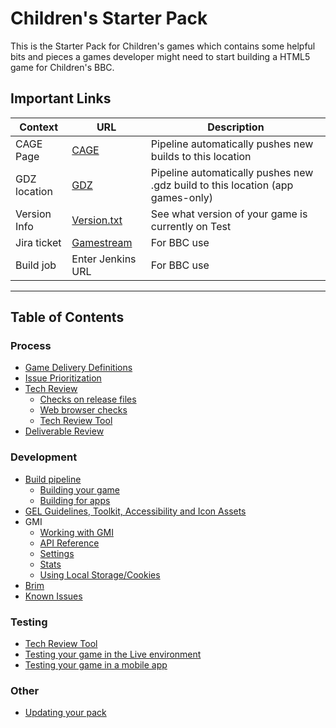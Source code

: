 # Children's Starter Pack

This is the Starter Pack for Children's games which contains some helpful bits
and pieces a games developer might need to start building a HTML5 game for
Children's BBC.

## Important Links

| Context | URL | Description |
|---------|-----|-------------|
| CAGE Page | [CAGE](https://www.bbc.co.uk/cbbc/embed/game/*gid*) | Pipeline automatically pushes new builds to this location |
| GDZ location | [GDZ](https://childrens-data-public-live.s3.amazonaws.com/childrens/assets/games/childrens-games-starter-pack/latest/starterpack.gdz) | Pipeline automatically pushes new .gdz build to this location (app games-only) |
| Version Info | [Version.txt](https://www.bbc.co.uk/childrens/assets/games/childrens-games-starter-pack/latest/version.txt) | See what version of your game is currently on Test |
| Jira ticket | [Gamestream](https://jira.dev.bbc.co.uk/browse/GAMESSTREAM-xxxx) | For BBC use |
| Build job | Enter Jenkins URL | For BBC use |

___
## Table of Contents

### Process
  * [Game Delivery Definitions](docs/game-delivery-definitions.md#game-delivery-definitions)
  * [Issue Prioritization](docs/game-delivery-definitions.md#issue-prioritization)
  * [Tech Review](docs/tech-review.md#tech-review)
    * [Checks on release files](docs/tech-review.md#checks-on-release-files)
    * [Web browser checks](docs/tech-review.md#web-browser-checks)
    * [Tech Review Tool](docs/tech-review.md#tech-review-tool)
  * [Deliverable Review](docs/deliverable-review.md#deliverable-review)

### Development
  * [Build pipeline](docs/build-pipeline.md)
    * [Building your game](docs/build-pipeline.md#building-your-game)
    * [Building for apps](docs/build-pipeline.md#building-for-apps)
  * [GEL Guidelines, Toolkit, Accessibility and Icon Assets](docs/gel-guidelines.md#gel-guidelines-accessibility-and-icon-assets)
  * GMI
    * [Working with GMI](docs/working-with-gmi.md)
    * [API Reference](docs/gmi.md)
    * [Settings](docs/settings.md)
    * [Stats](docs/stats.md#stats)
    * [Using Local Storage/Cookies](docs/data-storage.md#using-local-storagecookies)
  * [Brim](docs/brim.md#brim)
  * [Known Issues](docs/known-issues.md)

### Testing
  * [Tech Review Tool](docs/tech-review-tool.md#tech-review-tool)
  * [Testing your game in the Live environment](docs/testing-on-cbbc-page.md#testing-your-game-in-the-live-environment)
  * [Testing your game in a mobile app](docs/testing-in-a-mobile-app.md#testing-in-a-mobile-app)

### Other
* [Updating your pack](docs/updating-starter-pack.md)
